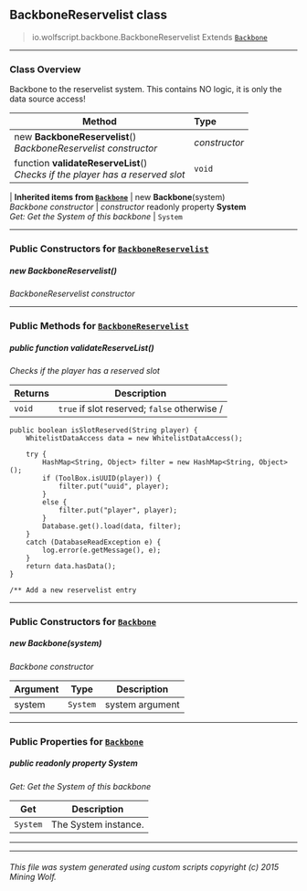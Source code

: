 ## BackboneReservelist __class__

>io.wolfscript.backbone.BackboneReservelist
>Extends [`Backbone`](Backbone.md)

---

### Class Overview

Backbone to the reservelist system. This contains NO logic, it is only the data source access!

Method | Type   
--- | :--- 
new __BackboneReservelist__() <br> _BackboneReservelist constructor_ | _constructor_
 function __validateReserveList__() <br> _Checks if the player has a reserved slot_ | `void`
 |
__Inherited items from [`Backbone`](Backbone.md)__ |
new __Backbone__(system) <br> _Backbone constructor_ | _constructor_
 readonly property __System__ <br> _Get: Get the System of this backbone_ | `System`





---

### Public Constructors for [`BackboneReservelist`](BackboneReservelist.md)

##### <a id='backbonereservelist'></a>new __BackboneReservelist__() 

_BackboneReservelist constructor_


---

### Public Methods for [`BackboneReservelist`](BackboneReservelist.md)

##### <a id='validatereservelist'></a>public  function __validateReserveList__()

_Checks if the player has a reserved slot_

Returns | Description
--- | --- 
`void` | `true` if slot reserved; `false` otherwise /
    public boolean isSlotReserved(String player) {
        WhitelistDataAccess data = new WhitelistDataAccess();

        try {
            HashMap<String, Object> filter = new HashMap<String, Object>();
            if (ToolBox.isUUID(player)) {
                filter.put("uuid", player);
            }
            else {
                filter.put("player", player);
            }
            Database.get().load(data, filter);
        }
        catch (DatabaseReadException e) {
            log.error(e.getMessage(), e);
        }
        return data.hasData();
    }

    /** Add a new reservelist entry


---
### Public Constructors for [`Backbone`](Backbone.md)

##### <a id='backbone'></a>new __Backbone__(system) 

_Backbone constructor_

Argument | Type | Description  
--- | --- | --- 
system | `System` | system argument

---

### Public Properties for [`Backbone`](Backbone.md)

##### <a id='system'></a>public  readonly property __System__

_Get: Get the System of this backbone_

Get | Description
--- | --- 
`System` | The System instance.



---


---


###### This file was system generated using custom scripts copyright (c) 2015 Mining Wolf.
	

